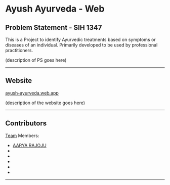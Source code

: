 # Ayush Ayurveda - Web

## Problem Statement - SIH 1347 

This is a Project to identify Ayurvedic treatments based on symptoms or diseases of an individual. Primarily developed to be used by professional practitioners.

(description of PS goes here)

---

## Website

[ayush-ayurveda.web.app](https://ayush-ayurveda.web.app/)

(description of the website goes here)

---

## Contributors

[Team](https://github.com/Tech-Breezers) Members:

- [AARYA RAJOJU](https://github.com/aaryarajoju)
- []()
- []()
- []()
- []()
- []()

---
